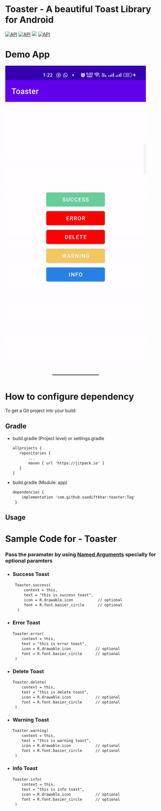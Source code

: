 # Toaster - A beautiful Toast Library for Android
[![API](https://img.shields.io/badge/Platform-Android-orange.svg?style=flat)](https://www.android.com/)
[![API](https://img.shields.io/badge/API-21%2B-brightgreen.svg?style=flat)](https://android-arsenal.com/api?level=21) 
[![](https://jitpack.io/v/saadiftkhar/toaster.svg)](https://jitpack.io/#saadiftkhar/toaster)
[![API](https://camo.githubusercontent.com/f4c9ff617324d5d9ee025a4122d0ae983a5efbade9f4475ccada6084c842159b/68747470733a2f2f696d672e736869656c64732e696f2f747769747465722f666f6c6c6f772f73616e6a61795f7370696b65793f6c6162656c3d54776974746572267374796c653d736f6369616c)](https://twitter.com/saadiftikhar27)

# Demo App
![image info](https://github.com/saadiftkhar/library-demo-templates/blob/main/Toaster/demo.gif)

# How to configure dependency
To get a Git project into your build:
## Gradle
- build.gradle (Project level) or settings.gradle

     ```
     allprojects {
		repositories {
			...
			maven { url 'https://jitpack.io' }
		}
	}
  ```

- build.gradle (Module: app)
    ```
    dependencies {
        implementation 'com.github.saadiftkhar:toaster:Tag'
	 }
  ```
  
## Usage
  
# Sample Code for - Toaster
### Pass the paramater by using [Named Arguments](https://www.programiz.com/kotlin-programming/default-named-arguments) specially for optional paramters
- ### Success Toast
  
     ```
      Toaster.success(
          context = this,
          text = "this is success toast",
          icon = R.drawable.icon           // optional
          font = R.font.basier_circle      // optional
       )
   ```
  
  
- ### Error Toast
   
  ```
  Toaster.error(
      context = this,
      text = "this is error toast",
      icon = R.drawable.icon           // optional
      font = R.font.basier_circle      // optional
   )
   ```
   
   
- ### Delete Toast
  
  ```
  Toaster.delete(
      context = this,
      text = "this is delete toast",
      icon = R.drawable.icon           // optional
      font = R.font.basier_circle      // optional
   )
   ```
   
   
- ### Warning Toast
  
  ```
  Toaster.warning(
      context = this,
      text = "this is warning toast",
      icon = R.drawable.icon           // optional
      font = R.font.basier_circle      // optional
   )
   ```
   
   
- ### Info Toast
  
  ```
  Toaster.info(
      context = this,
      text = "this is info toast",
      icon = R.drawable.icon           // optional
      font = R.font.basier_circle      // optional
   )
   ```
   


